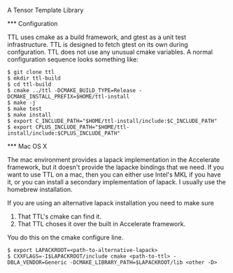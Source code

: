 A Tensor Template Library

*** Configuration

TTL uses cmake as a build framework, and gtest as a unit test
infrastructure. TTL is designed to fetch gtest on its own during
confguration. TTL does not use any unusual cmake variables. A normal
configuration sequence looks something like:

```
$ git clone ttl
$ mkdir ttl-build
$ cd ttl-build
$ cmake ../ttl -DCMAKE_BUILD_TYPE=Release -DCMAKE_INSTALL_PREFIX=$HOME/ttl-install
$ make -j
$ make test
$ make install
$ export C_INCLUDE_PATH="$HOME/ttl-install/include:$C_INCLUDE_PATH"
$ export CPLUS_INCLUDE_PATH="$HOME/ttl-install/include:$CPLUS_INCLUDE_PATH"
```


*** Mac OS X

The mac environment provides a lapack implementation in the Accelerate
framework, but it doesn't provide the lapacke bindings that we need. If you want
to use TTL on a mac, then you can either use Intel's MKL if you have it, or you
can install a secondary implementation of lapack. I usually use the homebrew
installation.

If you are using an alternative lapack installation you need to make sure

1. That TTL's cmake can find it.
2. That TTL choses it over the built in Accelerate framework.

You do this on the cmake configure line.

```
$ export LAPACKROOT=<path-to-alternative-lapack>
$ CXXFLAGS=-I$LAPACKROOT/include cmake <path-to-ttl> -DBLA_VENDOR=Generic -DCMAKE_LIBRARY_PATH=$LAPACKROOT/lib <other -D>
```
